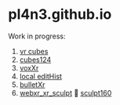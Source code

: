 # pl4n3.github.io
Work in progress:

1. [vr cubes](/three/r124/examples/webxr_vr_cubes.html)
1. [cubes124](/test/webvr/cubes124.htm)
1. [voxXr](/three/anim/voxed/voxXr.htm)
1. [local editHist](http://192.168.2.110:7000/util/editHist.htm)
1. [bulletXr](/three/anim/bullet/bulletXr.htm)
1. [webxr_xr_sculpt](/three/160/examples/webxr_xr_sculpt.html) 🌱 [sculpt160](/test/webvr/sculpt160.htm)
